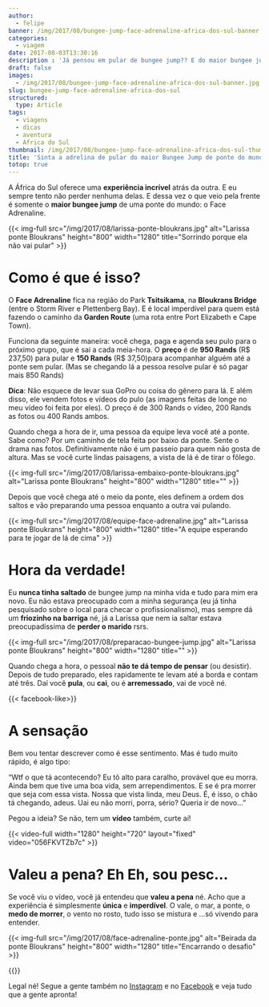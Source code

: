 ```yaml
---
author:
  - felipe
banner: /img/2017/08/bungee-jump-face-adrenaline-africa-dos-sul-banner.jpg
categories:
  - viagem
date: 2017-08-03T13:30:16
description : 'Já pensou em pular de bungee jump?? E do maior bungee jump de ponte do mundo?? O Face Adrenaline fica na África do Sul na ponte Bloukrans. Lá você... '
draft: false
images:
  - /img/2017/08/bungee-jump-face-adrenaline-africa-dos-sul-banner.jpg
slug: bungee-jump-face-adrenaline-africa-dos-sul
structured:
  type: Article
tags:
  - viagens
  - dicas
  - aventura
  - Africa do Sul
thumbnail: /img/2017/08/bungee-jump-face-adrenaline-africa-dos-sul-thumb.jpg
title: 'Sinta a adrelina de pular do maior Bungee Jump de ponte do mundo!'
totop: true
---
```


A África do Sul oferece uma **experiência incrível** atrás da outra. E eu sempre tento não perder nenhuma delas. E dessa vez o que veio pela frente é somente o **maior bungee jump** de uma ponte do mundo: o Face Adrenaline. 

{{< img-full src="/img/2017/08/larissa-ponte-bloukrans.jpg" alt="Larissa ponte Bloukrans"  height="800" width="1280" title="Sorrindo porque ela não vai pular" >}}

# Como é que é isso?
O **Face Adrenaline** fica na região do Park **Tsitsikama**, na **Bloukrans Bridge** (entre o Storm River e Plettenberg Bay). E é local imperdível para quem está fazendo o caminho da **Garden Route** (uma rota entre Port Elizabeth e Cape Town). 

Funciona da seguinte maneira: você chega, paga e agenda seu pulo para o próximo grupo, que é sai a cada meia-hora. O **preço** é de **950 Rands** (R$ 237,50) para pular e **150 Rands** (R$ 37,50)para acompanhar alguém até a ponte sem pular. (Mas se chegando lá a pessoa resolve pular é só pagar mais 850 Rands)

**Dica**: Não esquece de levar sua GoPro ou coisa do gênero para lá. E além disso, ele vendem fotos e vídeos do pulo (as imagens feitas de longe no meu vídeo foi feita por eles). O preço é de 300 Rands o vídeo, 200 Rands as fotos ou 400 Rands ambos.

Quando chega a hora de ir, uma pessoa da equipe leva você até a ponte. Sabe como? Por um caminho de tela feita por baixo da ponte. Sente o drama nas fotos. Definitivamente não é um passeio para quem não gosta de altura. Mas se você curte lindas paisagens, a vista de lá é de tirar o fôlego.

{{< img-full src="/img/2017/08/larissa-embaixo-ponte-bloukrans.jpg" alt="Larissa ponte Bloukrans"  height="800" width="1280" title="" >}}

Depois que você chega até o meio da ponte, eles definem a ordem dos saltos e vão preparando uma pessoa enquanto a outra vai pulando. 

{{< img-full src="/img/2017/08/equipe-face-adrenaline.jpg" alt="Larissa ponte Bloukrans"  height="800" width="1280" title="A equipe esperando para te jogar de lá de cima" >}}

# Hora da verdade!
Eu **nunca tinha saltado** de bungee jump na minha vida e tudo para mim era novo. Eu não estava preocupado com a minha segurança (eu já tinha pesquisado sobre o local para checar o profissionalismo), mas sempre dá um **friozinho na barriga** né, já a Larissa que nem ia saltar estava preocupadíssima de **perder o marido** rsrs.

{{< img-full src="/img/2017/08/preparacao-bungee-jump.jpg" alt="Larissa ponte Bloukrans"  height="800" width="1280" title="" >}}

Quando chega a hora, o pessoal **não te dá tempo de pensar** (ou desistir). Depois de tudo preparado, eles rapidamente te levam até a borda e contam até três. Daí você **pula**, ou **cai**, ou é **arremessado**, vai de você né.

{{< facebook-like>}}

# A sensação

Bem vou tentar descrever como é esse sentimento. Mas é tudo muito rápido, é algo tipo:

“Wtf  o que tá acontecendo? 
Eu tô alto para caralho, provável que eu morra. 
Ainda bem que tive uma boa vida, sem arrependimentos. 
E se é pra morrer que seja com essa vista. 
Nossa que vista linda, meu Deus. 
É, é isso, o chão tá chegando, adeus. 
Uai eu não morri, porra, sério? 
Queria ir de novo…”

Pegou a ideia? Se não, tem um **vídeo** também, curte aí!

{{< video-full width="1280" height="720" layout="fixed" video="056FKVTZb7c" >}}

# Valeu a pena? Eh Eh, sou pesc...

Se você viu o vídeo, você já entendeu que **valeu a pena** né. Acho que a experiência é simplesmente **única** e **imperdível**. O vale, o mar, a ponte, o **medo de morrer**, o vento no rosto, tudo isso se mistura e …só vivendo para entender.

{{< img-full src="/img/2017/08/face-adrenaline-ponte.jpg" alt="Beirada da ponte Bloukrans"  height="800" width="1280" title="Encarrando o desafio" >}}

{{<subscribe>}}

Legal né! Segue a gente também no [Instagram](https://www.instagram.com/casaldebacontudo/) e no [Facebook](https://www.facebook.com/debacontudo) e veja tudo que a gente apronta!